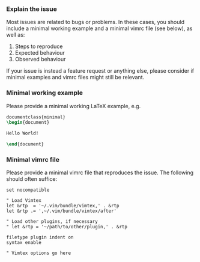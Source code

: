### Explain the issue

Most issues are related to bugs or problems. In these cases, you should include
a minimal working example and a minimal vimrc file (see below), as well as:

1. Steps to reproduce
2. Expected behaviour
3. Observed behaviour

If your issue is instead a feature request or anything else, please consider if
minimal examples and vimrc files might still be relevant.

### Minimal working example

Please provide a minimal working LaTeX example, e.g.

```tex
documentclass{minimal}
\begin{document}

Hello World!

\end{document}
```

### Minimal vimrc file

Please provide a minimal vimrc file that reproduces the issue. The following
should often suffice:

```vim
set nocompatible

" Load Vimtex
let &rtp  = '~/.vim/bundle/vimtex,' . &rtp
let &rtp .= ',~/.vim/bundle/vimtex/after'

" Load other plugins, if necessary
" let &rtp = '~/path/to/other/plugin,' . &rtp

filetype plugin indent on
syntax enable

" Vimtex options go here
```
